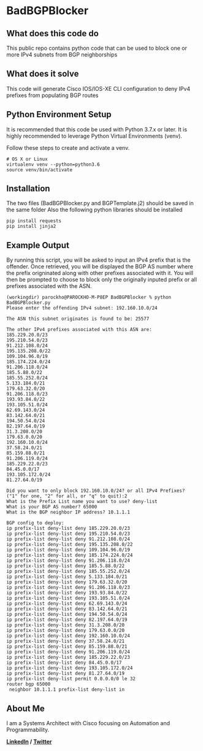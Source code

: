 # BadBGPBlocker



## What does this code do

This public repo contains python code that can be used to block one or more IPv4 subnets from BGP neighborships


## What does it solve

This code will generate Cisco IOS/IOS-XE CLI configuration to deny IPv4 prefixes from populating BGP routes

## Python Environment Setup

It is recommended that this code be used with Python 3.7.x or later.
It is highly recommended to leverage Python Virtual Environments (venv).

Follow these steps to create and activate a venv.
```
# OS X or Linux
virtualenv venv --python=python3.6
source venv/bin/activate
```

## Installation

The two files (BadBGPBlocker.py and BGPTemplate.j2) should be saved in the same folder
Also the following python libraries should be installed
```
pip install requests
pip install jinja2
```
## Example Output
By running this script, you will be asked to input an IPv4 prefix that is the offender.
Once retrieved, you will be displayed the BGP AS number where the prefix origninated along with other prefixes associated with it.
You will then be prompted to choose to block only the originally inputed prefix or all prefixes associated with the ASN.

```
(workingdir) parockho@PAROCKHO-M-P8EP BadBGPBlocker % python BadBGPBlocker.py        
Please enter the offending IPv4 subnet: 192.160.10.0/24

The ASN this subnet originates is found to be: 25577

The other IPv4 prefixes associated with this ASN are:
185.229.20.0/23
195.210.54.0/23
91.212.108.0/24
195.135.208.0/22
109.104.96.0/19
185.174.224.0/24
91.206.118.0/24
185.5.88.0/22
185.55.252.0/24
5.133.184.0/21
179.63.32.0/20
91.206.118.0/23
193.93.84.0/22
193.105.51.0/24
62.69.143.0/24
83.142.64.0/21
194.50.54.0/24
82.197.64.0/19
31.3.208.0/20
179.63.0.0/20
192.160.10.0/24
37.58.24.0/21
85.159.88.0/21
91.206.119.0/24
185.229.22.0/23
84.45.0.0/17
193.105.172.0/24
81.27.64.0/19

Did you want to only block 192.160.10.0/24? or all IPv4 Prefixes?
("1" for one, "2" for all, or "q" to quit):2
What is the Prefix List name you want to use? deny-list
What is your BGP AS number? 65000
What is the BGP neighbor IP address? 10.1.1.1

BGP config to deploy:
ip prefix-list deny-list deny 185.229.20.0/23
ip prefix-list deny-list deny 195.210.54.0/23
ip prefix-list deny-list deny 91.212.108.0/24
ip prefix-list deny-list deny 195.135.208.0/22
ip prefix-list deny-list deny 109.104.96.0/19
ip prefix-list deny-list deny 185.174.224.0/24
ip prefix-list deny-list deny 91.206.118.0/24
ip prefix-list deny-list deny 185.5.88.0/22
ip prefix-list deny-list deny 185.55.252.0/24
ip prefix-list deny-list deny 5.133.184.0/21
ip prefix-list deny-list deny 179.63.32.0/20
ip prefix-list deny-list deny 91.206.118.0/23
ip prefix-list deny-list deny 193.93.84.0/22
ip prefix-list deny-list deny 193.105.51.0/24
ip prefix-list deny-list deny 62.69.143.0/24
ip prefix-list deny-list deny 83.142.64.0/21
ip prefix-list deny-list deny 194.50.54.0/24
ip prefix-list deny-list deny 82.197.64.0/19
ip prefix-list deny-list deny 31.3.208.0/20
ip prefix-list deny-list deny 179.63.0.0/20
ip prefix-list deny-list deny 192.160.10.0/24
ip prefix-list deny-list deny 37.58.24.0/21
ip prefix-list deny-list deny 85.159.88.0/21
ip prefix-list deny-list deny 91.206.119.0/24
ip prefix-list deny-list deny 185.229.22.0/23
ip prefix-list deny-list deny 84.45.0.0/17
ip prefix-list deny-list deny 193.105.172.0/24
ip prefix-list deny-list deny 81.27.64.0/19
ip prefix-list deny-list permit 0.0.0.0/0 le 32
router bgp 65000
 neighbor 10.1.1.1 prefix-list deny-list in
```

## About Me
I am a Systems Architect with Cisco focusing on Automation and Programmability.

**<a href="https://www.linkedin.com/in/patrickrockholz/" rel="nofollow">LinkedIn</a> / <a href="https://twitter.com/patrickrockholz" rel="nofollow">Twitter</a>**
